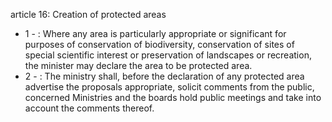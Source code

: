 article 16: Creation of protected areas

<ul>
			<li>1 - : Where any area is particularly appropriate or significant for purposes of conservation of biodiversity, conservation of sites of special scientific interest or preservation of landscapes or recreation, the minister may declare the area to be protected area.<ul>
			</ul></li>			<li>2 - : The ministry shall, before the declaration of any protected area advertise  the proposals appropriate, solicit comments from the public, concerned Ministries and the boards hold public meetings and take into account the comments thereof.<ul>
			</ul></li></ul>
